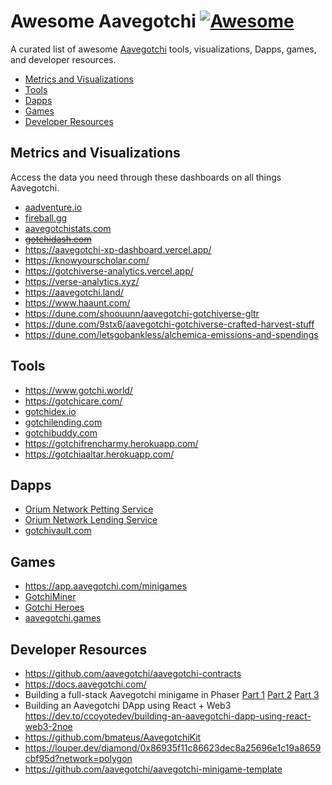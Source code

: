 # Awesome Aavegotchi [![Awesome](https://awesome.re/badge-flat2.svg)](https://awesome.re)
A curated list of awesome [Aavegotchi](https://aavegotchi.com) tools, visualizations, Dapps, games, and developer resources.

- [Metrics and Visualizations](https://github.com/programmablewealth/awesome-aavegotchi#metrics-and-visualizations)
- [Tools](https://github.com/programmablewealth/awesome-aavegotchi#tools)
- [Dapps](https://github.com/programmablewealth/awesome-aavegotchi#dapps)
- [Games](https://github.com/programmablewealth/awesome-aavegotchi#games)
- [Developer Resources](https://github.com/programmablewealth/awesome-aavegotchi#developer-resources)

## Metrics and Visualizations
Access the data you need through these dashboards on all things Aavegotchi.
- [aadventure.io](https://aadventure.io)
- [fireball.gg](https://fireball.gg)
- [aavegotchistats.com](https://aavegotchistats.com)
- ~~[gotchidash.com](https://gotchidash.com/)~~
- https://aavegotchi-xp-dashboard.vercel.app/
- https://knowyourscholar.com/
- https://gotchiverse-analytics.vercel.app/
- https://verse-analytics.xyz/
- https://aavegotchi.land/
- https://www.haaunt.com/
- https://dune.com/shoouunn/aavegotchi-gotchiverse-gltr
- https://dune.com/9stx6/aavegotchi-gotchiverse-crafted-harvest-stuff
- https://dune.com/letsgobankless/alchemica-emissions-and-spendings

## Tools
- https://www.gotchi.world/
- https://gotchicare.com/
- [gotchidex.io](https://www.gotchidex.io/)
- [gotchilending.com](https://gotchilending.com/)
- [gotchibuddy.com](https://gotchibuddy.com/)
- https://gotchifrencharmy.herokuapp.com/
- https://gotchiaaltar.herokuapp.com/

## Dapps
- [Orium Network Petting Service](https://orium.network/aavegotchi/petting-service)
- [Orium Network Lending Service](https://orium.network/aavegotchi/lending)
- [gotchivault.com](https://gotchivault.com)

## Games
- https://app.aavegotchi.com/minigames
- [GotchiMiner](https://gotchiminer.rocks/)
- [Gotchi Heroes](https://gotchiheroes.com/)
- [aavegotchi.games](https://aavegotchi.games/)

## Developer Resources

- https://github.com/aavegotchi/aavegotchi-contracts
- https://docs.aavegotchi.com/
- Building a full-stack Aavegotchi minigame in Phaser [Part 1](https://dev.to/ccoyotedev/building-a-full-stack-aavegotchi-minigame-part-1-set-up-phaser-3-29l5) [Part 2](https://dev.to/ccoyotedev/building-a-full-stack-aavegotchi-minigame-part-2-server-leaderboard-53la) [Part 3](https://dev.to/ccoyotedev/building-a-full-stack-aavegotchi-minigame-part-3-deploying-your-game-mga)
- Building an Aavegotchi DApp using React + Web3 https://dev.to/ccoyotedev/building-an-aavegotchi-dapp-using-react-web3-2noe
- https://github.com/bmateus/AavegotchiKit
- https://louper.dev/diamond/0x86935f11c86623dec8a25696e1c19a8659cbf95d?network=polygon
- https://github.com/aavegotchi/aavegotchi-minigame-template
